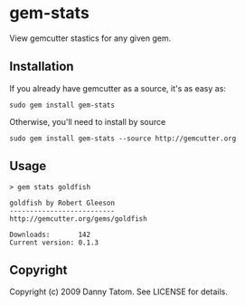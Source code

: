 # gem-stats

View gemcutter stastics for any given gem.

## Installation

If you already have gemcutter as a source, it's as easy as:

    sudo gem install gem-stats

Otherwise, you'll need to install by source

    sudo gem install gem-stats --source http://gemcutter.org

## Usage

    > gem stats goldfish

    goldfish by Robert Gleeson
    --------------------------
    http://gemcutter.org/gems/goldfish

    Downloads:       142
    Current version: 0.1.3

## Copyright

Copyright (c) 2009 Danny Tatom. See LICENSE for details.
